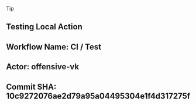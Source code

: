 

> [!TIP] 
> ## Testing Local Action 
## Workflow Name: CI / Test 
## Actor: offensive-vk 
## Commit SHA: 10c9272076ae2d79a95a04495304e1f4d317275f 
